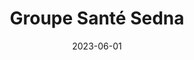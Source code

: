 ---
title      : Groupe Santé Sedna
description: Organisation privée spécialisée dans l’administration et la prestation des soins et services de santé.
date       : 2023-06-01
link       : https://groupesedna.ca/
company    : fatfish
technologies:
  - WordPress
---